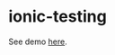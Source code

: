 # ionic-testing


See demo [here](https://www.youtube.com/watch?v=cKhZ3W30FdY&ab_channel=EemeliRistimella).
